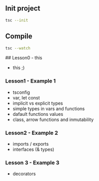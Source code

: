 ## Init project

```bash
tsc --init 
```

## Compile

```bash
tsc --watch 
```

## Lesson0 - this

* this ;)

### Lesson1 - Example 1

* tsconfig
* var, let const
* implicit vs explicit types
* simple types in vars and functions
* dafault functions values
* class, arrow functions and inmutability 

### Lesson2 - Example 2

* imports / exports
* interfaces (& types)

### Lesson 3 - Example 3

* decorators

